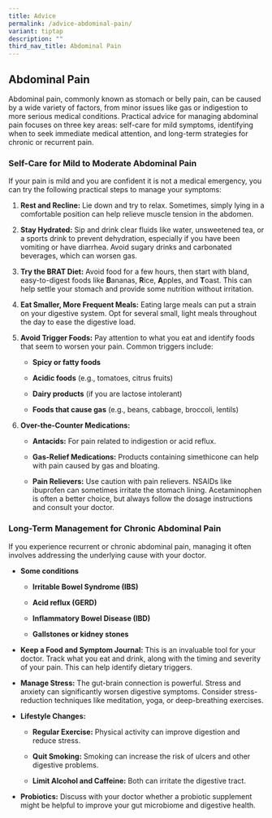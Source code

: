 ```yaml
---
title: Advice
permalink: /advice-abdominal-pain/
variant: tiptap
description: ""
third_nav_title: Abdominal Pain
---
```

<h2>Abdominal Pain</h2>
<p>Abdominal pain, commonly known as stomach or belly pain, can be caused
by a wide variety of factors, from minor issues like gas or indigestion
to more serious medical conditions. Practical advice for managing abdominal
pain focuses on three key areas: self-care for mild symptoms, identifying
when to seek immediate medical attention, and long-term strategies for
chronic or recurrent pain.</p>
<p></p>
<p></p>
<h3>Self-Care for Mild to Moderate Abdominal Pain</h3>
<p></p>
<p>If your pain is mild and you are confident it is not a medical emergency,
you can try the following practical steps to manage your symptoms:</p>
<ol>
<li>
<p><strong>Rest and Recline:</strong> Lie down and try to relax. Sometimes,
simply lying in a comfortable position can help relieve muscle tension
in the abdomen.</p>
</li>
<li>
<p><strong>Stay Hydrated:</strong> Sip and drink clear fluids like water,
unsweetened tea, or a sports drink to prevent dehydration, especially if
you have been vomiting or have diarrhea. Avoid sugary drinks and carbonated
beverages, which can worsen gas.</p>
</li>
<li>
<p><strong>Try the BRAT Diet:</strong> Avoid food for a few hours, then start
with bland, easy-to-digest foods like <strong>B</strong>ananas, <strong>R</strong>ice, <strong>A</strong>pples,
and <strong>T</strong>oast. This can help settle your stomach and provide
some nutrition without irritation.</p>
</li>
<li>
<p><strong>Eat Smaller, More Frequent Meals:</strong> Eating large meals can
put a strain on your digestive system. Opt for several small, light meals
throughout the day to ease the digestive load.</p>
</li>
<li>
<p><strong>Avoid Trigger Foods:</strong> Pay attention to what you eat and
identify foods that seem to worsen your pain. Common triggers include:</p>
<ul>
<li>
<p><strong>Spicy or fatty foods</strong>
</p>
</li>
<li>
<p><strong>Acidic foods</strong> (e.g., tomatoes, citrus fruits)</p>
</li>
<li>
<p><strong>Dairy products</strong> (if you are lactose intolerant)</p>
</li>
<li>
<p><strong>Foods that cause gas</strong> (e.g., beans, cabbage, broccoli,
lentils)</p>
</li>
</ul>
</li>
<li>
<p><strong>Over-the-Counter Medications:</strong>
</p>
<ul>
<li>
<p><strong>Antacids:</strong> For pain related to indigestion or acid reflux.</p>
</li>
<li>
<p><strong>Gas-Relief Medications:</strong> Products containing simethicone
can help with pain caused by gas and bloating.</p>
</li>
<li>
<p><strong>Pain Relievers:</strong> Use caution with pain relievers. NSAIDs
like ibuprofen can sometimes irritate the stomach lining. Acetaminophen
is often a better choice, but always follow the dosage instructions and
consult your doctor.</p>
</li>
</ul>
</li>
</ol>
<p></p>
<h3>Long-Term Management for Chronic Abdominal Pain</h3>
<p></p>
<p>If you experience recurrent or chronic abdominal pain, managing it often
involves addressing the underlying cause with your doctor.</p>
<ul>
<li>
<p><strong>Some conditions</strong>
</p>
<ul>
<li>
<p><strong>Irritable Bowel Syndrome (IBS)</strong>
</p>
</li>
<li>
<p><strong>Acid reflux (GERD)</strong>
</p>
</li>
<li>
<p><strong>Inflammatory Bowel Disease (IBD)</strong>
</p>
</li>
<li>
<p><strong>Gallstones or kidney stones</strong>
</p>
</li>
</ul>
</li>
<li>
<p><strong>Keep a Food and Symptom Journal:</strong> This is an invaluable
tool for your doctor. Track what you eat and drink, along with the timing
and severity of your pain. This can help identify dietary triggers.</p>
</li>
<li>
<p><strong>Manage Stress:</strong> The gut-brain connection is powerful. Stress
and anxiety can significantly worsen digestive symptoms. Consider stress-reduction
techniques like meditation, yoga, or deep-breathing exercises.</p>
</li>
<li>
<p><strong>Lifestyle Changes:</strong>
</p>
<ul>
<li>
<p><strong>Regular Exercise:</strong> Physical activity can improve digestion
and reduce stress.</p>
</li>
<li>
<p><strong>Quit Smoking:</strong> Smoking can increase the risk of ulcers
and other digestive problems.</p>
</li>
<li>
<p><strong>Limit Alcohol and Caffeine:</strong> Both can irritate the digestive
tract.</p>
</li>
</ul>
</li>
<li>
<p><strong>Probiotics:</strong> Discuss with your doctor whether a probiotic
supplement might be helpful to improve your gut microbiome and digestive
health.</p>
</li>
</ul>
<p></p>